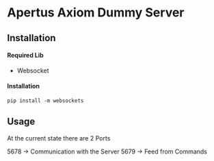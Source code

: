 # Apertus Axiom Dummy Server

## Installation

#### Required Lib
* Websocket

#### Installation

`pip install -m websockets`

## Usage

At the current state there are 2 Ports

5678	-> Communication with the Server
5679	-> Feed from Commands